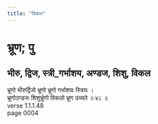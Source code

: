 ```yaml
---
title: "विकल"
---
```


# भ्रूण; पु
## भीरु, द्विज, स्त्री_गर्भाशय, अण्डज, शिशु, विकल
भ्रूणो भीरुर्द्विजो भ्रूणो भ्रूणो गर्भाशयः स्त्रियः ।<br />भ्रूणोऽण्डजः शिशुर्भ्रूणो विकलो भ्रूण उच्यते ॥ ४८ ॥<br />verse 1.1.1.48<br />page 0004

